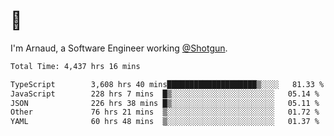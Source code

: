 # 👋

I'm Arnaud, a Software Engineer working [@Shotgun](https://shotgun.live).

<!--START_SECTION:waka-->

```txt
Total Time: 4,437 hrs 16 mins

TypeScript        3,608 hrs 40 mins████████████████████▒░░░░   81.33 %
JavaScript        228 hrs 7 mins  █▒░░░░░░░░░░░░░░░░░░░░░░░   05.14 %
JSON              226 hrs 38 mins █▒░░░░░░░░░░░░░░░░░░░░░░░   05.11 %
Other             76 hrs 21 mins  ▒░░░░░░░░░░░░░░░░░░░░░░░░   01.72 %
YAML              60 hrs 48 mins  ▒░░░░░░░░░░░░░░░░░░░░░░░░   01.37 %
```

<!--END_SECTION:waka-->

